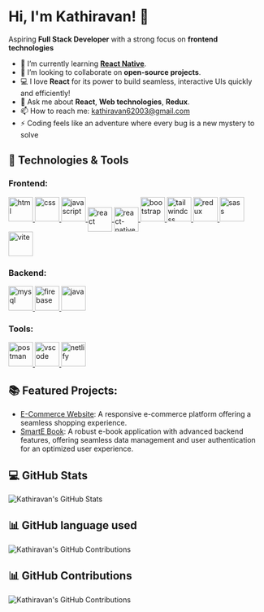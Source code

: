 # Hi, I'm Kathiravan! 👋  
Aspiring **Full Stack Developer** with a strong focus on **frontend technologies**

- 🌱 I’m currently learning **[React Native](https://reactnative.dev/)**.
- 👯 I’m looking to collaborate on **open-source projects**.
- 💻 I love **React** for its power to build seamless, interactive UIs quickly and efficiently!
- 💬 Ask me about **React**, **Web technologies**, **Redux**.
- 📫 How to reach me: [kathiravan62003@gmail.com](mailto:kathiravan62003@gmail.com)
- ⚡ Coding feels like an adventure where every bug is a new mystery to solve

## 🚀 Technologies & Tools  

### **Frontend:**  
<p align="left">
  <a href="https://html.spec.whatwg.org/"><img width="48" height="48" src="https://img.icons8.com/fluency/48/html-5.png" alt="html"/> </a>
  <a href="https://www.w3.org/Style/CSS/"><img width="48" height="48" src="https://img.icons8.com/fluency/48/css3.png" alt="css"/> </a>
  <a href="https://www.javascript.com/"><img width="48" height="48" src="https://img.icons8.com/fluency/48/javascript.png" alt="javascript"/> </a>
  <a href="https://reactjs.org/"><img width="48" height="48" src="https://img.icons8.com/plasticine/100/react.png" alt="react" style="vertical-align:middle;"/> </a>
  <a href="https://reactnative.dev/"><img width="48" height="48" src="https://img.icons8.com/nolan/50/react-native.png" alt="react-native" style="vertical-align:middle;"/> </a>
  <a href="https://getbootstrap.com/"><img width="48" height="48" src="https://img.icons8.com/fluency/48/bootstrap.png" alt="bootstrap"/> </a>
  <a href="https://tailwindcss.com/"><img width="48" height="48" src="https://img.icons8.com/color/50/tailwindcss.png" alt="tailwindcss"/> </a>
  <a href="https://redux.js.org/"><img width="48" height="48" src="https://img.icons8.com/color/50/redux.png" alt="redux"/> </a>
  <a href="https://sass-lang.com/"><img width="48" height="48" src="https://img.icons8.com/color/50/sass.png" alt="sass"/> </a>
  <a href="https://vitejs.dev/"><img width="48" height="48" src="https://img.icons8.com/fluency/48/vite.png" alt="vite"/> </a>
</p>  

### **Backend:**  
<p align="left">
  <a href="https://www.mysql.com/"><img width="48" height="48" src="https://img.icons8.com/fluency/48/mysql-logo.png" alt="mysql"/> </a>
  <a href="https://firebase.google.com/"><img width="48" height="48" src="https://img.icons8.com/color/50/firebase.png" alt="firebase"/> </a>
  <a href="https://www.java.com/"><img width="48" height="48" src="https://img.icons8.com/color/50/java-coffee-cup-logo--v1.png" alt="java"/> </a>
</p>  

### **Tools:**  
<p align="left">
  <a href="https://www.postman.com/"><img width="48" height="48" src="https://img.icons8.com/external-tal-revivo-color-tal-revivo/48/external-postman-is-the-only-complete-api-development-environment-logo-color-tal-revivo.png" alt="postman"/> </a>
  <a href="https://code.visualstudio.com/"><img width="48" height="48" src="https://img.icons8.com/fluency/48/visual-studio-code-2019.png" alt="vscode"/> </a>
  <a href="https://www.netlify.com/"><img width="48" height="48" src="https://img.icons8.com/external-tal-revivo-shadow-tal-revivo/48/external-netlify-a-cloud-computing-company-that-offers-hosting-and-serverless-backend-services-for-static-websites-logo-shadow-tal-revivo.png" alt="netlify"/> </a>
</p>  

## 📚 Featured Projects:  
- [E-Commerce Website](https://github.com/KATHIRAVANN8/e-commerce): A responsive e-commerce platform offering a seamless shopping experience.
- [SmartE Book](https://github.com/KATHIRAVANN8/SmartE-book): A robust e-book application with advanced backend features, offering seamless data management and user authentication for an optimized user experience.

## 💻 GitHub Stats  
![Kathiravan's GitHub Stats](https://github-readme-stats.vercel.app/api?username=KATHIRAVANN8&show_icons=true&hide_title=true&hide=prs)

## 📊 GitHub language used  
![Kathiravan's GitHub Contributions](https://github-readme-stats.vercel.app/api/top-langs/?username=KATHIRAVANN8&langs_count=10&layout=compact&hide=html&theme=radical)

## 📊 GitHub Contributions  
![Kathiravan's GitHub Contributions](https://github-readme-activity-graph.vercel.app/graph?username=KATHIRAVANN8&bg_color=000000&color=00FF00&line=00FF00&point=00FF00&area=true&area_color=00FF00&hide_title=true&custom_title=Kathiravan%20GitHub%20Contributions%202024%20and%202025)
